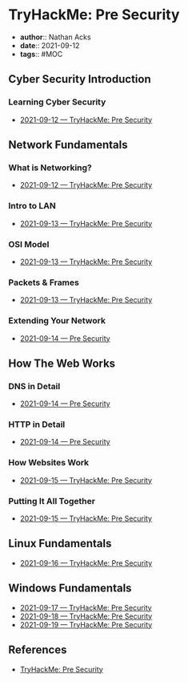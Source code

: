 # TryHackMe: Pre Security

* **author**:: Nathan Acks  
* **date**:: 2021-09-12  
* **tags**:: #MOC


## Cyber Security Introduction

### Learning Cyber Security

* [2021-09-12 — TryHackMe: Pre Security](../log/2021-09-12-tryhackme-pre-security.md)

## Network Fundamentals

### What is Networking?

* [2021-09-12 — TryHackMe: Pre Security](../log/2021-09-12-tryhackme-pre-security.md)

### Intro to LAN

* [2021-09-13 — TryHackMe: Pre Security](../log/2021-09-13-tryhackme-pre-security.md)

### OSI Model

* [2021-09-13 — TryHackMe: Pre Security](../log/2021-09-13-tryhackme-pre-security.md)

### Packets & Frames

* [2021-09-13 — TryHackMe: Pre Security](../log/2021-09-13-tryhackme-pre-security.md)

### Extending Your Network

* [2021-09-14 — Pre Security](../log/2021-09-14-tryhackme-pre-security.md)

## How The Web Works

### DNS in Detail

* [2021-09-14 — Pre Security](../log/2021-09-14-tryhackme-pre-security.md)

### HTTP in Detail

* [2021-09-14 — Pre Security](../log/2021-09-14-tryhackme-pre-security.md)

### How Websites Work

* [2021-09-15 — TryHackMe: Pre Security](../log/2021-09-15-tryhackme-pre-security.md)

### Putting It All Together

* [2021-09-15 — TryHackMe: Pre Security](../log/2021-09-15-tryhackme-pre-security.md)

## Linux Fundamentals

* [2021-09-16 — TryHackMe: Pre Security](../log/2021-09-16-tryhackme-pre-security.md)

## Windows Fundamentals

* [2021-09-17 — TryHackMe: Pre Security](../log/2021-09-17-tryhackme-pre-security.md)
* [2021-09-18 — TryHackMe: Pre Security](../log/2021-09-18-tryhackme-pre-security.md)
* [2021-09-19 — TryHackMe: Pre Security](../log/2021-09-19-tryhackme-pre-security.md)
## References

* [TryHackMe: Pre Security](https://tryhackme.com/path/outline/presecurity)
